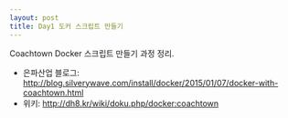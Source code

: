 ```yaml
---
layout: post
title: Day1 도커 스크립트 만들기
---
```

 
Coachtown Docker 스크립트 만들기 과정 정리.

  - 은파산업 블로그: http://blog.silverywave.com/install/docker/2015/01/07/docker-with-coachtown.html
  - 위키: http://dh8.kr/wiki/doku.php/docker:coachtown
